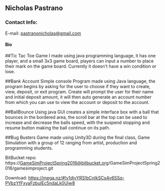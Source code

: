## Nicholas Pastrano
### Contact Info: 
E-mail: pastranonicholas@gmail.com

#### Bio

##Tic Tac Toe
Game I made using java programming language, it has one player, and a small 3x3 game board, players can input a number to place their mark on the game board. Currently it doesn't have a win condition or lose.

##Bank Account
Simple console Program made using Java language, the program begins by asking for the user to choose if they want to create, view, deposit, or exit program. Create will prompt the user for their name and initial deposit amount, it will then auto generate an account number from which you can use to view the account or deposit to the account.

##BallBounce
Using java GUI creates a simple interface box with a ball that bounces in the bordered area, the scroll bar at the top can be used to increase and decrease the balls speed, with the suspend stopping and resume button making the ball continue on its path.

##Bug Busters
Game made using Unity3D during the final class, Game Simulation with a group of 12 ranging from artist, production and programming students.

BitBucket repo:
https://GameSimProjectSpring2016@bitbucket.org/GameSimProjectSpring2016/gamesimproject.git 

Download:
https://mega.nz/#!v1djyYRS!bCnIkSCs4v6SSq-PVbzYfFxyaFzbuIEc5ndaLk0Ujw8
